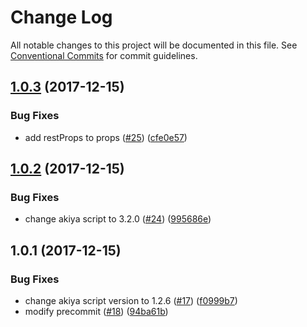 # Change Log

All notable changes to this project will be documented in this file.
See [Conventional Commits](https://conventionalcommits.org) for commit guidelines.

<a name="1.0.3"></a>
## [1.0.3](https://github.com/qeek-dev/react-qui/compare/react-qui-button@1.0.2...react-qui-button@1.0.3) (2017-12-15)


### Bug Fixes

* add restProps to props ([#25](https://github.com/qeek-dev/react-qui/issues/25)) ([cfe0e57](https://github.com/qeek-dev/react-qui/commit/cfe0e57))




<a name="1.0.2"></a>
## [1.0.2](https://github.com/qeek-dev/react-qui/compare/react-qui-button@1.0.1...react-qui-button@1.0.2) (2017-12-15)


### Bug Fixes

* change akiya script to 3.2.0 ([#24](https://github.com/qeek-dev/react-qui/issues/24)) ([995686e](https://github.com/qeek-dev/react-qui/commit/995686e))




<a name="1.0.1"></a>
## 1.0.1 (2017-12-15)


### Bug Fixes

* change akiya script version to 1.2.6 ([#17](https://github.com/qeek-dev/react-qui/issues/17)) ([f0999b7](https://github.com/qeek-dev/react-qui/commit/f0999b7))
* modify precommit ([#18](https://github.com/qeek-dev/react-qui/issues/18)) ([94ba61b](https://github.com/qeek-dev/react-qui/commit/94ba61b))
